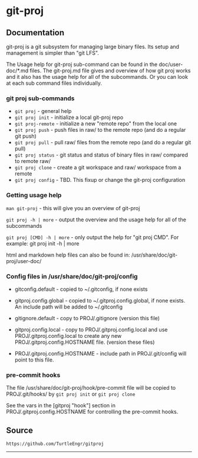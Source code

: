 # git-proj

## Documentation

git-proj is a git subsystem for managing large binary files.
Its setup and management is simpler than "git LFS".

The Usage help for git-proj sub-command can be found in the
doc/user-doc/*.md files. The git-proj.md file gives and overview of
how git proj works and it also has the usage help for all of the
subcommands. Or you can look at each sub command files individually.

### git proj sub-commands

* `git proj` - general help
* `git proj init` - initialize a local git-proj repo
* `git proj-remote` - initialize a new "remote repo" from the local one
* `git proj push` - push files in raw/ to the remote repo (and do a regular git push)
* `git proj pull` - pull raw/ files from the remote repo (and do a regular git pull)
* `git proj status` - git status and status of binary files in raw/ compared to remote raw/
* `git proj clone` - create a git workspace and raw/ workspace from a remote
* `git proj config` - TBD. This fixup or change the git-proj configuration

### Getting usage help

`man git-proj` - this will give you an overview of git-proj

`git proj -h | more` - output the overview and the usage help for all
of the subcommands

`git proj [CMD] -h | more` - only output the help for "git proj CMD".
For example: git proj init -h | more

html and markdown help files can also be found in:
/usr/share/doc/git-proj/user-doc/

### Config files in /usr/share/doc/git-proj/config

* gitconfig.default - copied to ~/.gitconfig, if none exists

* gitproj.config.global - copied to ~/.gitproj.config.global, if none
  exists. An include path will be added to ~/.gitconfig

* gitignore.default - copy to PROJ/.gitignore (version this file)

* gitproj.config.local - copy to PROJ/.gitproj.config.local and use
  PROJ/.gitproj.config.local to create any new
  PROJ/.gitproj.config.HOSTNAME file. (version these files)

* PROJ/.gitproj.config.HOSTNAME - include path in PROJ/.git/config will
  point to this file.

### pre-commit hooks

The file /usr/share/doc/git-proj/hook/pre-commit file will be copied
to PROJ/.git/hooks/ by `git proj init` or `git proj clone`

See the vars in the [gitproj "hook"] section in PROJ/.gitproj.config.HOSTNAME
for controlling the pre-commit hooks.

## Source

    https://github.com/TurtleEngr/gitproj

----------

